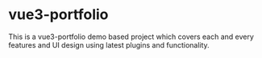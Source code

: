 # vue3-portfolio
This is a vue3-portfolio demo based project which covers each and every features and UI design using latest plugins and functionality.
